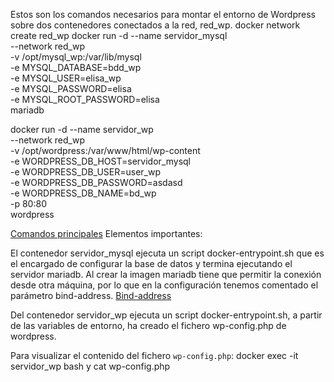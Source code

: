 Estos son los comandos necesarios para montar el entorno de Wordpress sobre dos contenedores conectados a la red, red_wp.
docker network create red_wp 
docker run -d --name servidor_mysql \
             --network red_wp \
             -v /opt/mysql_wp:/var/lib/mysql \
             -e MYSQL_DATABASE=bdd_wp \
             -e MYSQL_USER=elisa_wp \
             -e MYSQL_PASSWORD=elisa\
             -e MYSQL_ROOT_PASSWORD=elisa \
             mariadb
            
docker run -d --name servidor_wp \
             --network red_wp \
             -v /opt/wordpress:/var/www/html/wp-content \
             -e WORDPRESS_DB_HOST=servidor_mysql \
             -e WORDPRESS_DB_USER=user_wp \
             -e WORDPRESS_DB_PASSWORD=asdasd \
             -e WORDPRESS_DB_NAME=bd_wp \
             -p 80:80  
             wordpress
             
[Comandos principales](Imagenes/RedContenedor.png)
Elementos importantes:

El contenedor servidor_mysql ejecuta un script docker-entrypoint.sh que es el encargado de configurar la base de datos y termina ejecutando el servidor mariadb.
Al crear la imagen mariadb tiene que permitir la conexión desde otra máquina, por lo que en la configuración tenemos comentado el parámetro bind-address.
[Bind-address](Imagenes/Bindadress.png)

Del contenedor servidor_wp ejecuta un script docker-entrypoint.sh, a partir de las variables de entorno, ha creado el fichero wp-config.php de wordpress.

Para visualizar el contenido del fichero `wp-config.php`:
docker exec -it servidor_wp bash y cat wp-config.php



